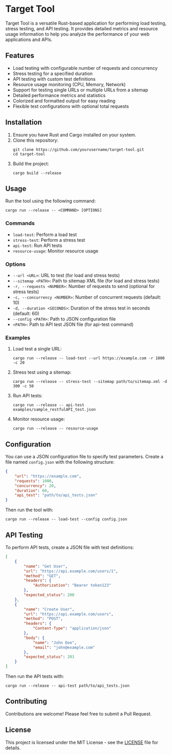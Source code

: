 # Target Tool

Target Tool is a versatile Rust-based application for performing load testing, stress testing, and API testing. It provides detailed metrics and resource usage information to help you analyze the performance of your web applications and APIs.

## Features

-   Load testing with configurable number of requests and concurrency
-   Stress testing for a specified duration
-   API testing with custom test definitions
-   Resource usage monitoring (CPU, Memory, Network)
-   Support for testing single URLs or multiple URLs from a sitemap
-   Detailed performance metrics and statistics
-   Colorized and formatted output for easy reading
-   Flexible test configurations with optional total requests

## Installation

1. Ensure you have Rust and Cargo installed on your system.
2. Clone this repository:
    ```
    git clone https://github.com/yourusername/target-tool.git
    cd target-tool
    ```
3. Build the project:
    ```
    cargo build --release
    ```

## Usage

Run the tool using the following command:

```
cargo run --release -- <COMMAND> [OPTIONS]
```

### Commands

-   `load-test`: Perform a load test
-   `stress-test`: Perform a stress test
-   `api-test`: Run API tests
-   `resource-usage`: Monitor resource usage

### Options

-   `--url <URL>`: URL to test (for load and stress tests)
-   `--sitemap <PATH>`: Path to sitemap XML file (for load and stress tests)
-   `-r, --requests <NUMBER>`: Number of requests to send (optional for stress tests)
-   `-c, --concurrency <NUMBER>`: Number of concurrent requests (default: 10)
-   `-d, --duration <SECONDS>`: Duration of the stress test in seconds (default: 60)
-   `--config <PATH>`: Path to JSON configuration file
-   `<PATH>`: Path to API test JSON file (for api-test command)

### Examples

1. Load test a single URL:

    ```
    cargo run --release -- load-test --url https://example.com -r 1000 -c 20
    ```

2. Stress test using a sitemap:

    ```
    cargo run --release -- stress-test --sitemap path/to/sitemap.xml -d 300 -c 50
    ```

3. Run API tests:

    ```
    cargo run --release -- api-test examples/sample_restfulAPI_test.json
    ```

4. Monitor resource usage:
    ```
    cargo run --release -- resource-usage
    ```

## Configuration

You can use a JSON configuration file to specify test parameters. Create a file named `config.json` with the following structure:

```json
{
    "url": "https://example.com",
    "requests": 1000,
    "concurrency": 20,
    "duration": 60,
    "api_test": "path/to/api_tests.json"
}
```

Then run the tool with:

```
cargo run --release -- load-test --config config.json
```

## API Testing

To perform API tests, create a JSON file with test definitions:

```json
[
    {
        "name": "Get User",
        "url": "https://api.example.com/users/1",
        "method": "GET",
        "headers": {
            "Authorization": "Bearer token123"
        },
        "expected_status": 200
    },
    {
        "name": "Create User",
        "url": "https://api.example.com/users",
        "method": "POST",
        "headers": {
            "Content-Type": "application/json"
        },
        "body": {
            "name": "John Doe",
            "email": "john@example.com"
        },
        "expected_status": 201
    }
]
```

Then run the API tests with:

```
cargo run --release -- api-test path/to/api_tests.json
```

## Contributing

Contributions are welcome! Please feel free to submit a Pull Request.

## License

This project is licensed under the MIT License - see the [LICENSE](LICENSE) file for details.
